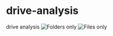 # drive-analysis
drive analysis
![Folders only](blob:https%3A//drive.google.com/91270c28-d991-4e5c-88a8-7c3f5a0081fd)
![Files only](blob:https%3A//drive.google.com/90700b44-e7df-4f70-a000-8a2ad3f99452)
